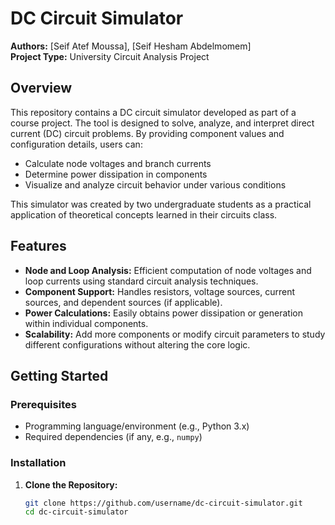 # DC Circuit Simulator

**Authors:** [Seif Atef Moussa], [Seif Hesham Abdelmomem]  
**Project Type:** University Circuit Analysis Project

## Overview

This repository contains a DC circuit simulator developed as part of a course project. The tool is designed to solve, analyze, and interpret direct current (DC) circuit problems. By providing component values and configuration details, users can:

- Calculate node voltages and branch currents
- Determine power dissipation in components
- Visualize and analyze circuit behavior under various conditions

This simulator was created by two undergraduate students as a practical application of theoretical concepts learned in their circuits class.

## Features

- **Node and Loop Analysis:** Efficient computation of node voltages and loop currents using standard circuit analysis techniques.
- **Component Support:** Handles resistors, voltage sources, current sources, and dependent sources (if applicable).
- **Power Calculations:** Easily obtains power dissipation or generation within individual components.
- **Scalability:** Add more components or modify circuit parameters to study different configurations without altering the core logic.

## Getting Started

### Prerequisites

- Programming language/environment (e.g., Python 3.x)  
- Required dependencies (if any, e.g., `numpy`)

### Installation

1. **Clone the Repository:**
   ```bash
   git clone https://github.com/username/dc-circuit-simulator.git
   cd dc-circuit-simulator
